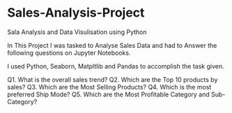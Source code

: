 # Sales-Analysis-Project
Sala Analysis and Data Visulisation using Python

In This Project I was tasked to Analyse Sales Data and had to Answer the following questions on Jupyter Notebooks.

I used Python, Seaborn, Matpltlib and Pandas to accomplish the task given.

Q1. What is the overall sales trend?
Q2. Which are the Top 10 products by sales?
Q3. Which are the Most Selling Products?
Q4. Which is the most preferred Ship Mode?
Q5. Which are the Most Profitable Category and Sub-Category?
